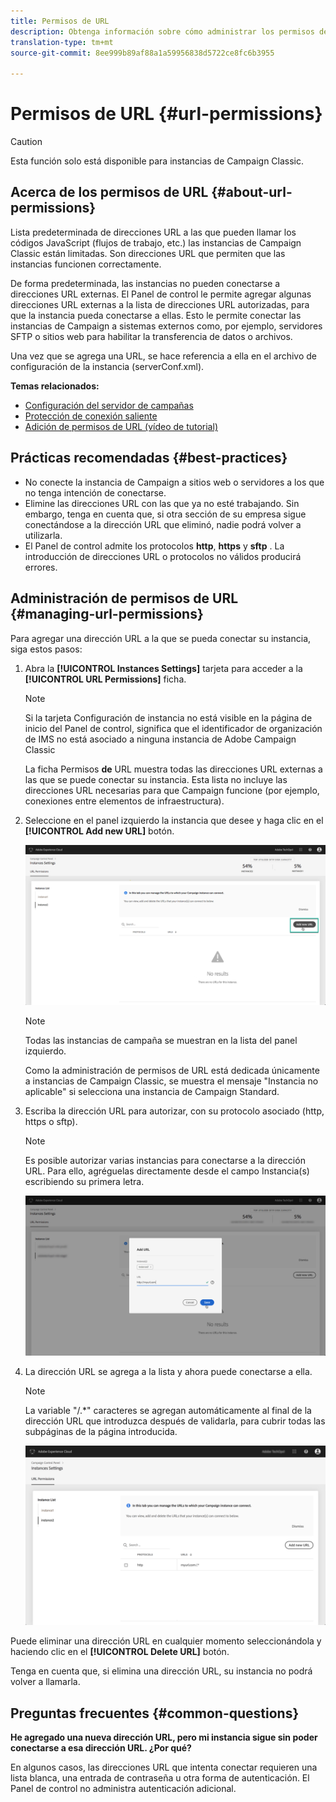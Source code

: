 ```yaml
---
title: Permisos de URL
description: Obtenga información sobre cómo administrar los permisos de URL en el Panel de control
translation-type: tm+mt
source-git-commit: 8ee999b89af88a1a59956838d5722ce8fc6b3955

---
```



# Permisos de URL {#url-permissions}

>[!CAUTION]
>
>Esta función solo está disponible para instancias de Campaign Classic.

## Acerca de los permisos de URL {#about-url-permissions}

Lista predeterminada de direcciones URL a las que pueden llamar los códigos JavaScript (flujos de trabajo, etc.) las instancias de Campaign Classic están limitadas. Son direcciones URL que permiten que las instancias funcionen correctamente.

De forma predeterminada, las instancias no pueden conectarse a direcciones URL externas. El Panel de control le permite agregar algunas direcciones URL externas a la lista de direcciones URL autorizadas, para que la instancia pueda conectarse a ellas. Esto le permite conectar las instancias de Campaign a sistemas externos como, por ejemplo, servidores SFTP o sitios web para habilitar la transferencia de datos o archivos.

Una vez que se agrega una URL, se hace referencia a ella en el archivo de configuración de la instancia (serverConf.xml).

**Temas relacionados:**

* [Configuración del servidor de campañas](https://docs.campaign.adobe.com/doc/AC/en/INS_Additional_configurations_Configuring_Campaign_server.html)
* [Protección de conexión saliente](https://docs.campaign.adobe.com/doc/AC/en/INS_Additional_configurations_Configuring_Campaign_server.html#Outgoing_connection_protection)
* [Adición de permisos de URL (vídeo de tutorial)](https://docs.adobe.com/content/help/en/campaign-learn/campaign-classic-tutorials/administrating/control-panel-acc/adding-url-permissions.html)

## Prácticas recomendadas {#best-practices}

* No conecte la instancia de Campaign a sitios web o servidores a los que no tenga intención de conectarse.
* Elimine las direcciones URL con las que ya no esté trabajando. Sin embargo, tenga en cuenta que, si otra sección de su empresa sigue conectándose a la dirección URL que eliminó, nadie podrá volver a utilizarla.
* El Panel de control admite los protocolos **http**, **https** y **sftp** . La introducción de direcciones URL o protocolos no válidos producirá errores.

## Administración de permisos de URL {#managing-url-permissions}

Para agregar una dirección URL a la que se pueda conectar su instancia, siga estos pasos:

1. Abra la **[!UICONTROL Instances Settings]** tarjeta para acceder a la **[!UICONTROL URL Permissions]** ficha.

   >[!NOTE]
   >
   >Si la tarjeta Configuración de instancia no está visible en la página de inicio del Panel de control, significa que el identificador de organización de IMS no está asociado a ninguna instancia de Adobe Campaign Classic
   >
   >La ficha Permisos <b><span class="uicontrol">de</span></b> URL muestra todas las direcciones URL externas a las que se puede conectar su instancia. Esta lista no incluye las direcciones URL necesarias para que Campaign funcione (por ejemplo, conexiones entre elementos de infraestructura).

1. Seleccione en el panel izquierdo la instancia que desee y haga clic en el **[!UICONTROL Add new URL]** botón.

   ![](assets/add_url1.png)

   >[!NOTE]
   >
   >Todas las instancias de campaña se muestran en la lista del panel izquierdo.
   >
   >Como la administración de permisos de URL está dedicada únicamente a instancias de Campaign Classic, se muestra el mensaje "Instancia no aplicable" si selecciona una instancia de Campaign Standard.

1. Escriba la dirección URL para autorizar, con su protocolo asociado (http, https o sftp).

   >[!NOTE]
   >
   >Es posible autorizar varias instancias para conectarse a la dirección URL. Para ello, agréguelas directamente desde el campo Instancia(s) escribiendo su primera letra.

   ![](assets/add_url2.png)

1. La dirección URL se agrega a la lista y ahora puede conectarse a ella.

   >[!NOTE]
   >
   >La variable "/.*" caracteres se agregan automáticamente al final de la dirección URL que introduzca después de validarla, para cubrir todas las subpáginas de la página introducida.

   ![](assets/add_url_listnew.png)

Puede eliminar una dirección URL en cualquier momento seleccionándola y haciendo clic en el **[!UICONTROL Delete URL]** botón.

Tenga en cuenta que, si elimina una dirección URL, su instancia no podrá volver a llamarla.

## Preguntas frecuentes {#common-questions}

**He agregado una nueva dirección URL, pero mi instancia sigue sin poder conectarse a esa dirección URL. ¿Por qué?**

En algunos casos, las direcciones URL que intenta conectar requieren una lista blanca, una entrada de contraseña u otra forma de autenticación. El Panel de control no administra autenticación adicional.
